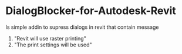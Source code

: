 # DialogBlocker-for-Autodesk-Revit

Is simple addin to supress dialogs in revit that contain message

1. "Revit will use raster printing"
2. "The <in-session> print settings will be used"
